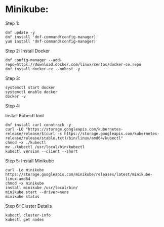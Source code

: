 # Minikube:

Step 1:

```
dnf update -y
dnf install 'dnf-command(config-manager)'
yum install 'dnf-command(config-manager)'
```
Step 2: Install Docker
```
dnf config-manager --add-repo=https://download.docker.com/linux/centos/docker-ce.repo
dnf install docker-ce --nobest -y
```
Step 3:
```
systemctl start docker
systemctl enable docker
docker -v
```
Step 4:

Install Kubectl tool
```
dnf install curl conntrack -y
curl -LO "https://storage.googleapis.com/kubernetes-release/release/$(curl -s https://storage.googleapis.com/kubernetes-release/release/stable.txt)/bin/linux/amd64/kubectl"
chmod +x ./kubectl
mv ./kubectl /usr/local/bin/kubectl
kubectl version --client --short
```
Step 5: Install Minikube
```
curl -Lo minikube https://storage.googleapis.com/minikube/releases/latest/minikube-linux-amd64
chmod +x minikube
install minikube /usr/local/bin/
minikube start --driver=none
minikube status
```
Step 6: Cluster Details
```
kubectl cluster-info
kubectl get nodes
```
